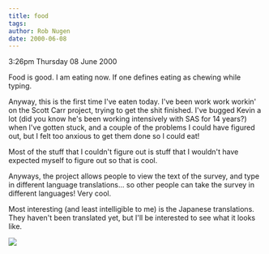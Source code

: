 ```yaml
---
title: food
tags: 
author: Rob Nugen
date: 2000-06-08
---
```


<p class=date>3:26pm Thursday 08 June 2000</p>

<p>Food is good.  I am eating now.  If one defines eating as chewing while typing.

<p>Anyway, this is the first time I've eaten today.  I've been work work workin' on the Scott Carr project, trying to get the shit finished.  I've bugged Kevin a lot (did you know he's been working intensively with SAS for 14 years?) when I've gotten stuck, and a couple of the problems I could have figured out, but I felt too anxious to get them done so I could eat!

<p>Most of the stuff that I couldn't figure out is stuff that I wouldn't have expected myself to figure out so that is cool.

<p>Anyways, the project allows people to view the text of the survey, and type in different language translations... so other people can take the survey in different languages!  Very cool.

<p>Most interesting (and least intelligible to me) is the Japanese translations.  They haven't been translated yet, but I'll be interested to see what it looks like.



<p><img src="/images/rob/wL-ROB.gif">

